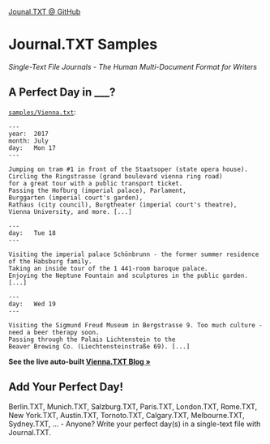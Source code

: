 [Jounal.TXT @ GitHub](https://github.com/journaltxt)


# Journal.TXT Samples

_Single-Text File Journals - The Human Multi-Document Format for Writers_

## A Perfect Day in \_\_\_?


[`samples/Vienna.txt`](https://github.com/journaltxt/journaltxt.github.io/blob/master/samples/Vienna.txt):

``` text
---
year:  2017
month: July
day:   Mon 17
---

Jumping on tram #1 in front of the Staatsoper (state opera house). 
Circling the Ringstrasse (grand boulevard vienna ring road) 
for a great tour with a public transport ticket.
Passing the Hofburg (imperial palace), Parlament, 
Burggarten (imperial court's garden), 
Rathaus (city council), Burgtheater (imperial court's theatre),
Vienna University, and more. [...]

---
day:   Tue 18
---

Visiting the imperial palace Schönbrunn - the former summer residence
of the Habsburg family.
Taking an inside tour of the 1 441-room baroque palace.
Enjoying the Neptune Fountain and sculptures in the public garden. [...]

---
day:   Wed 19
---

Visiting the Sigmund Freud Museum in Bergstrasse 9. Too much culture - 
need a beer therapy soon.
Passing through the Palais Lichtenstein to the
Beaver Brewing Co. (Liechtensteinstraße 69). [...]
```

**See the live auto-built [Vienna.TXT Blog »](https://journaltxt.github.io/blog)**



##  Add Your Perfect Day!

Berlin.TXT, Munich.TXT, Salzburg.TXT, Paris.TXT, London.TXT, Rome.TXT, New York.TXT, Austin.TXT, Tornoto.TXT, Calgary.TXT, 
Melbourne.TXT, Sydney.TXT, ...   - Anyone? Write your perfect day(s) in a single-text file with Journal.TXT.
